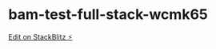 # bam-test-full-stack-wcmk65

[Edit on StackBlitz ⚡️](https://stackblitz.com/edit/bam-test-full-stack-wcmk65)